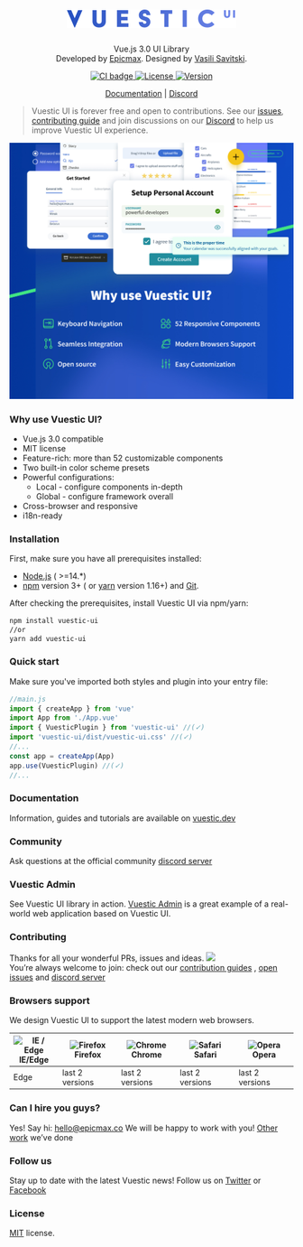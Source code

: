 <p align="center">
    <a href="https://vuestic.dev" target="_blank">
        <img style="padding: 25px" alt="Vuestic UI Logo" width="300" src="packages/ui/src/assets/vuestic-ui-logo.png">
    </a>
        <br>
    Vue.js 3.0 UI Library
    <br>
    Developed by <a href="https://epicmax.co">Epicmax</a>. Designed by
    <a href="https://xxsavitski.com/">Vasili Savitski</a>.
    <br>
  </p>

  <p align="center">
    <a href="https://app.circleci.com/pipelines/github/epicmaxco/vuestic-ui">
      <img src="https://img.shields.io/circleci/build/github/epicmaxco/vuestic-ui/develop" alt="CI badge">
    </a>
    <a href="https://github.com/epicmaxco/vuestic-ui/blob/develop/LICENSE.MD">
      <img src="https://img.shields.io/npm/l/vuestic-ui.svg" alt="License">
    </a>
    <a href="https://www.npmjs.com/package/vuestic-ui">
      <img src="https://img.shields.io/github/package-json/v/epicmaxco/vuestic-ui" alt="Version">
    </a>
  </p>

  <p align="center">
    <a href="https://vuestic.dev/">Documentation</a>
    |
    <a href="https://discord.gg/u7fQdqQt8c">Discord</a>
  </p>

> Vuestic UI is forever free and open to contributions. See our
<a href="https://github.com/epicmaxco/vuestic-ui/issues">issues</a>,
<a href="https://vuestic.dev/en/contribution/guide">contributing guide</a> and join discussions on our
<a href="https://discord.gg/u7fQdqQt8c">Discord</a> to help us improve Vuestic UI experience.

  <p align="center">
    <img src="./packages/ui/src/assets/vuestic-ui-image.jpg">
  </p>

### Why use Vuestic UI?

- Vue.js 3.0 compatible
- MIT license
- Feature-rich: more than 52 customizable components
- Two built-in color scheme presets
- Powerful configurations:
    - Local - configure components in-depth
    - Global - configure framework overall
- Cross-browser and responsive
- i18n-ready

### Installation

First, make sure you have all prerequisites installed:

* [Node.js](https://nodejs.org/en/) ( >=14.*)
* [npm](https://www.npmjs.com/get-npm) version 3+ (
  or [yarn](https://yarnpkg.com/lang/en/docs/install) version 1.16+)
  and [Git](https://git-scm.com).

After checking the prerequisites, install Vuestic UI via npm/yarn:

```shell
npm install vuestic-ui
//or
yarn add vuestic-ui
```

### Quick start

Make sure you've imported both styles and plugin into your entry file:

```javascript
//main.js
import { createApp } from 'vue'
import App from './App.vue'
import { VuesticPlugin } from 'vuestic-ui' //(✓)
import 'vuestic-ui/dist/vuestic-ui.css' //(✓)
//...
const app = createApp(App)
app.use(VuesticPlugin) //(✓)
//...
```

### Documentation

Information, guides and tutorials are available
on [vuestic.dev](https://vuestic.dev)

### Community

Ask questions at the official
community [discord server](https://discord.gg/u7fQdqQt8c)

### Vuestic Admin

See Vuestic UI library in
action. [Vuestic Admin](https://github.com/epicmaxco/vuestic-admin) is a great
example of a real-world web application based on Vuestic UI.

### Contributing

Thanks for all your wonderful PRs, issues and ideas.
<a href="https://github.com/epicmaxco/vuestic-ui/graphs/contributors">
<img src="https://opencollective.com/vuestic-ui/contributors.svg?width=890&button=false" />
</a>
<br>
You’re always welcome to join: check out
our <a href="https://vuestic.dev/en/contribution/guide">
contribution guides</a>
, [open issues](https://github.com/epicmaxco/vuestic-ui/issues)
and [discord server](https://discord.gg/u7fQdqQt8c)

### Browsers support

We design Vuestic UI to support the latest modern web browsers.

| <img src="https://raw.githubusercontent.com/alrra/browser-logos/master/src/edge/edge_48x48.png" alt="IE / Edge" width="24px" height="24px" /><br>IE/Edge | <img src="https://raw.githubusercontent.com/alrra/browser-logos/master/src/firefox/firefox_48x48.png" alt="Firefox" width="24px" height="24px" /><br>Firefox | <img src="https://raw.githubusercontent.com/alrra/browser-logos/master/src/chrome/chrome_48x48.png" alt="Chrome" width="24px" height="24px" /><br>Chrome | <img src="https://raw.githubusercontent.com/alrra/browser-logos/master/src/safari/safari_48x48.png" alt="Safari" width="24px" height="24px" /><br>Safari | <img src="https://raw.githubusercontent.com/alrra/browser-logos/master/src/opera/opera_48x48.png" alt="Opera" width="24px" height="24px" /><br>Opera |
| --- | --- | --- | --- | --- |
| Edge | last 2 versions  | last 2 versions | last 2 versions | last 2 versions |

### Can I hire you guys?

Yes! Say hi: <a href="mailto:hello@epicmax.co">hello@epicmax.co</a>
We will be happy to work with you! [Other work](https://epicmax.co) we’ve done

### Follow us

Stay up to date with the latest Vuestic news! Follow us
on [Twitter](https://twitter.com/epicmaxco)
or [Facebook](https://facebook.com/epicmaxco)

### License

[MIT](https://github.com/epicmaxco/vuestic-ui/blob/develop/LICENSE.MD) license.
